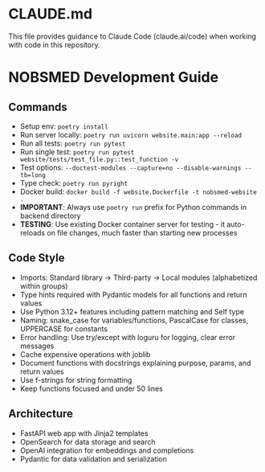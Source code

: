 # CLAUDE.md

This file provides guidance to Claude Code (claude.ai/code) when working with code in this repository.

# NOBSMED Development Guide

## Commands
- Setup env: `poetry install`
- Run server locally: `poetry run uvicorn website.main:app --reload`
- Run all tests: `poetry run pytest`
- Run single test: `poetry run pytest website/tests/test_file.py::test_function -v`
- Test options: `--doctest-modules --capture=no --disable-warnings --tb=long`
- Type check: `poetry run pyright`
- Docker build: `docker build -f website.Dockerfile -t nobsmed-website .`
- **IMPORTANT**: Always use `poetry run` prefix for Python commands in backend directory
- **TESTING**: Use existing Docker container server for testing - it auto-reloads on file changes, much faster than starting new processes

## Code Style
- Imports: Standard library → Third-party → Local modules (alphabetized within groups)
- Type hints required with Pydantic models for all functions and return values
- Use Python 3.12+ features including pattern matching and Self type
- Naming: snake_case for variables/functions, PascalCase for classes, UPPERCASE for constants
- Error handling: Use try/except with loguru for logging, clear error messages
- Cache expensive operations with joblib
- Document functions with docstrings explaining purpose, params, and return values
- Use f-strings for string formatting
- Keep functions focused and under 50 lines

## Architecture
- FastAPI web app with Jinja2 templates
- OpenSearch for data storage and search
- OpenAI integration for embeddings and completions
- Pydantic for data validation and serialization
